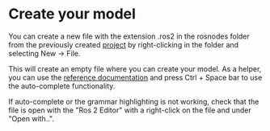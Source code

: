 # Create your model

You can create a new file with the extension .ros2 in the rosnodes folder from the previously created [project](LearnRosModels.md) by right-clicking in the folder and selecting New -> File. 

This will create an empty file where you can create your model. As a helper, you can use the [reference documentation](RosModelDescription.md) and press Ctrl + Space bar to use the auto-complete functionality.

If auto-complete or the grammar highlighting is not working, check that the file is open with the "Ros 2 Editor" with a right-click on the file and under "Open with..".